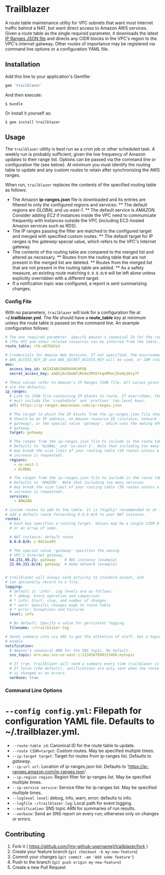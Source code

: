 # Trailblazer

A route table maintenance utility for VPC subnets that want *most* Internet traffic behind a NAT, but want direct access to Amazon AWS services. Given a route table as the single required parameter, it downloads the latest [IP Ranges JSON file](https://ip-ranges.amazon.com/ip-ranges.json) and directs any CIDR blocks in the VPC's region to the VPC's internet gatweay. Other routes of importance may be registered via command line options or a configuration YAML file.

## Installation

Add this line to your application's Gemfile:

```ruby
gem 'trailblazer'
```

And then execute:

    $ bundle

Or install it yourself as:

    $ gem install trailblazer

## Usage

The `trailblazer` utility is best run as a *cron* job or other scheduled task. A weekly run is probably sufficient, given the low frequency of Amazon updates to their range list. Options can be passed via the command line or configuration file (see below).  *At minimum* you must identify the routing table to update and any custom routes to retain after synchronizing the AWS ranges.

When run, `trailblazer` replaces the contents of the specified routing table as follows:

* The Amazon **ip-ranges.json** file is downloaded and its entries are filtered to only the configured regions and services:
** The default regions are *GLOBAL* and *us-east-1*.
** The default service is *AMAZON*. Consider adding *EC2* if instances inside the VPC need to communicate frequently with instances outside the VPC (including EC2-hosted Amazon services such as RDS).
* The IP ranges passing the filter are matched to the configured target and merged with specified custom routes.
** The default target for IP ranges is the *gateway* special value, which refers to the VPC's Internet gateway.
* The contents of the routing table are compared to the merged list and altered as necessary.
** Routes from the routing table that are not present in the merged list are deleted.
** Routes from the merged list that are not present in the routing table are added.
** As a safety measure, an existing route matching `0.0.0.0/0` will be left alone unless explicitly overridden with a different target.
* If a notification topic was configured, a report is sent summarizing changes.


### Config File
With no parameters, `trailblazer` will look for a configuration file at **~/.trailblazer.yml**. The file should have a **route_table** key at minimum unless the route table is passed on the command line. An example configuration follows:

```yaml
# The one required parameter. Specify Amazon's canonical ID for the route table to update.
# (The VPC and other related resources can be inferred from the table.)
route_table: rtb-a87b92e3

# Credentials for Amazon Web Services. If not specified, the environment variables
# AWS_ACCESS_KEY_ID and AWS_SECRET_ACCESS_KEY will be used, or IAM role metadata.
aws:
  access_key_id: AKIAIABX3KKR4VHCHPGB
  secret_access_key: eAQXj6cGbw0FiMs0xZMt6fxqnMFwcZXoHy1K+y7Y

# These values refer to Amazon's IP Ranges JSON file. All values given in this example
# are the defaults.
ip_ranges:
  # Link to JSON file containing IP blocks to route. If overridden, the custom file
  # must include the 'createDate' and 'prefixes' top-level keys.
  url: https://ip-ranges.amazonaws.com/ip-ranges.json

  # The target to which the IP blocks from the ip-ranges.json file should be routed.
  # Should be an IP address, an Amazon resource ID (instance, network interface, or
  # gateway), or the special value 'gateway', which uses the owning VPC's Internet
  # gateway.
  target: gateway

  # The ranges from the ip-ranges.json file to include in the route table.
  # Defaults to 'GLOBAL' and 'us-east-1'. Note that including too many regions
  # may break the size limit of your routing table (50 routes unless a limit
  # increase is requested).
  regions:
    - us-east-1
    - GLOBAL

  # The ranges from the ip-ranges.json file to include in the route table.
  # Defaults to 'AMAZON'. Note that including too many services
  # may break the size limit of your routing table (50 routes unless a limit
  # increase is requested).
  services:
    - AMAZON

# Custom routes to add to the table. It is *highly* recommended to at least
# add a default route forwarding 0.0.0.0/0 to your NAT instance.
routes:
  # Each key specifies a routing target. Values may be a single CIDR block
  # or an array of same.

  # NAT instance; default route
  0.0.0.0/0: i-8422ea95

  # The special value 'gateway' specifies the owning
  # VPC's Internet gateway.
  54.231.99.21: gateway    # RDS instance (example)
  22.94.331.0/24: gateway  # Home network (example)


# trailblazer will always send activity to standard output, and
# can optionally record to a file.
logging:
  # Default is 'info'. Log levels are as follows:
  # * debug: Every operation and comparison
  # * info: Start, stop, and number of changes
  # * warn: Specific changes made to route table
  # * error: Exceptions and failures
  level: info

  # No default. Specify a value for persistent logging.
  filename: ~/trailblazer.log

# Sends summary info via SNS to get the attention of staff. Set a topic to
# enable.
notification:
  # Amazon's canonical ARN for the SNS topic. No default.
  sns_topic: arn:aws:sns:us-east-1:1234567890123456:mytopic

  # If true, trailblazer will send a summary every time trailblazer is run.
  # If false (the default), notifications are only sent when the route table
  # is changed or on errors.
  verbose: true
```

### Command Line Options

# `--config config.yml`: Filepath for configuration YAML file. Defaults to **~/.trailblazer.yml**.
* `--route-table id`: Canonical ID for the route table to update.
* `--route CIDR=target`: Custom routes. May be specified multiple times.
* `--ip-target target`: Target for routes from ip-ranges list. Defaults to *gateway*.
* `--ip-url url`: Location of ip-ranges.json list. Defaults to 'https://ip-ranges.amazon.com/ip-ranges.json'.
* `--ip-region region`: Region filter for ip-ranges list. May be specified multiple times.
* `--ip-service service`: Service filter for ip-ranges list. May be specified multiple times.
* `--loglevel level`: debug, info, warn, error; defaults to info.
* `--logfile ~/trailblazer.log`: Local path for event logging.
* `--notification`: SNS topic ARN for summaries of run results.
* `--verbose`: Send an SNS report on every run; otherwise only on changes or errors.


## Contributing

1. Fork it ( https://github.com/[my-github-username]/trailblazer/fork )
2. Create your feature branch (`git checkout -b my-new-feature`)
3. Commit your changes (`git commit -am 'Add some feature'`)
4. Push to the branch (`git push origin my-new-feature`)
5. Create a new Pull Request
